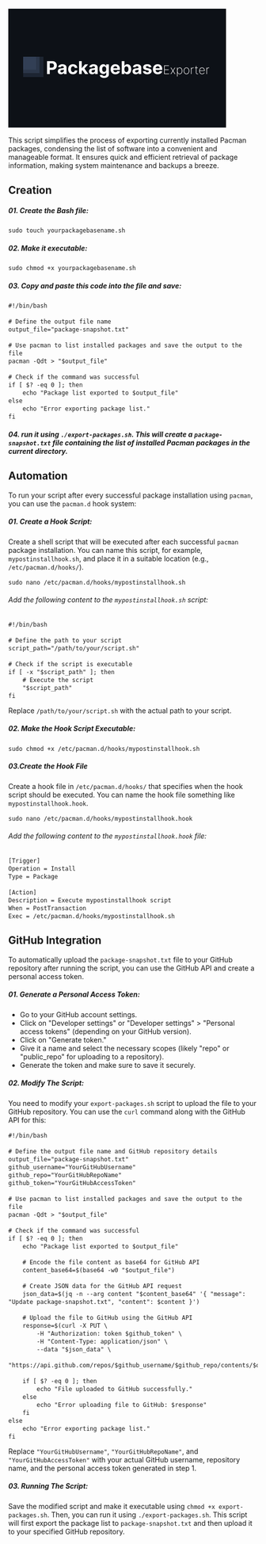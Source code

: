 ![Image](https://github.com/michell-dev/PackagebaseExporter/blob/main/preview.png?raw=true)

This script simplifies the process of exporting currently installed Pacman packages, condensing the list of software into a convenient and manageable format. It ensures quick and efficient retrieval of package information, making system maintenance and backups a breeze.

## Creation 
##### 01. Create the Bash file:

~~~ 
sudo touch yourpackagebasename.sh
~~~

##### 02. Make it executable:

~~~
sudo chmod +x yourpackagebasename.sh
~~~

##### 03. Copy and paste this code into the file and save:

~~~ 
#!/bin/bash

# Define the output file name
output_file="package-snapshot.txt"

# Use pacman to list installed packages and save the output to the file
pacman -Qdt > "$output_file"

# Check if the command was successful
if [ $? -eq 0 ]; then
    echo "Package list exported to $output_file"
else
    echo "Error exporting package list."
fi
~~~

##### 04. run it using `./export-packages.sh`. This will create a `package-snapshot.txt` file containing the list of installed Pacman packages in the current directory.


## Automation

To run your script after every successful package installation using `pacman`, you can use the `pacman.d` hook system:

##### 01. **Create a Hook Script:**

Create a shell script that will be executed after each successful `pacman` package installation. You can name this script, for example, `mypostinstallhook.sh`, and place it in a suitable location (e.g., `/etc/pacman.d/hooks/`).

~~~
sudo nano /etc/pacman.d/hooks/mypostinstallhook.sh
~~~

###### Add the following content to the `mypostinstallhook.sh` script:

~~~
#!/bin/bash

# Define the path to your script
script_path="/path/to/your/script.sh"

# Check if the script is executable
if [ -x "$script_path" ]; then
    # Execute the script
    "$script_path"
fi
~~~

Replace `/path/to/your/script.sh` with the actual path to your script.

##### 02. Make the Hook Script Executable:

~~~
sudo chmod +x /etc/pacman.d/hooks/mypostinstallhook.sh
~~~

##### 03.**Create the Hook File**

Create a hook file in `/etc/pacman.d/hooks/` that specifies when the hook script should be executed. You can name the hook file something like `mypostinstallhook.hook`.

~~~
sudo nano /etc/pacman.d/hooks/mypostinstallhook.hook
~~~

######  Add the following content to the `mypostinstallhook.hook` file:

~~~
[Trigger]
Operation = Install
Type = Package

[Action]
Description = Execute mypostinstallhook script
When = PostTransaction
Exec = /etc/pacman.d/hooks/mypostinstallhook.sh
~~~


## GitHub Integration

To automatically upload the `package-snapshot.txt` file to your GitHub repository after running the script, you can use the GitHub API and create a personal access token.

##### 01. **Generate a Personal Access Token:**

- Go to your GitHub account settings.
- Click on "Developer settings" or "Developer settings" > "Personal access tokens" (depending on your GitHub version).
- Click on "Generate token."
- Give it a name and select the necessary scopes (likely "repo" or "public_repo" for uploading to a repository).
- Generate the token and make sure to save it securely.

##### 02. Modify The Script:

You need to modify your `export-packages.sh` script to upload the file to your GitHub repository. You can use the `curl` command along with the GitHub API for this:

~~~
#!/bin/bash

# Define the output file name and GitHub repository details
output_file="package-snapshot.txt"
github_username="YourGitHubUsername"
github_repo="YourGitHubRepoName"
github_token="YourGitHubAccessToken"

# Use pacman to list installed packages and save the output to the file
pacman -Qdt > "$output_file"

# Check if the command was successful
if [ $? -eq 0 ]; then
    echo "Package list exported to $output_file"

    # Encode the file content as base64 for GitHub API
    content_base64=$(base64 -w0 "$output_file")

    # Create JSON data for the GitHub API request
    json_data=$(jq -n --arg content "$content_base64" '{ "message": "Update package-snapshot.txt", "content": $content }')

    # Upload the file to GitHub using the GitHub API
    response=$(curl -X PUT \
        -H "Authorization: token $github_token" \
        -H "Content-Type: application/json" \
        --data "$json_data" \
        "https://api.github.com/repos/$github_username/$github_repo/contents/$output_file")

    if [ $? -eq 0 ]; then
        echo "File uploaded to GitHub successfully."
    else
        echo "Error uploading file to GitHub: $response"
    fi
else
    echo "Error exporting package list."
fi
~~~

Replace `"YourGitHubUsername"`, `"YourGitHubRepoName"`, and `"YourGitHubAccessToken"` with your actual GitHub username, repository name, and the personal access token generated in step 1.

##### 03. Running The Script:

Save the modified script and make it executable using `chmod +x export-packages.sh`. Then, you can run it using `./export-packages.sh`. This script will first export the package list to `package-snapshot.txt` and then upload it to your specified GitHub repository.

